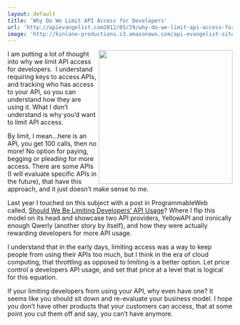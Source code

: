 ```yaml
---
layout: default
title: 'Why Do We Limit API Access for Developers'
url: 'http://apievangelist.com2012/05/29/why-do-we-limit-api-access-for-developers/'
image: 'http://kinlane-productions.s3.amazonaws.com/api-evangelist-site/blog/API-Rate-Limiting.png'
---
```



<p>
     <img src="http://kinlane-productions.s3.amazonaws.com/api-evangelist/API-Rate-Limiting.png"  width="300" align="right" />
</p>
<p>
     I am putting a lot of thought into why we limit API access for developers.  I understand requiring keys to access APIs, and tracking who has access to your API, so you can understand how they are using it. What I don’t understand is why you’d want to limit API access.
</p>
<p>
     By limit, I mean...here is an API, you get 100 calls, then no more! No option for paying, begging or pleading for more access. There are some APIs (I will evaluate specific APIs in the future), that have this approach, and it just doesn’t make sense to me.
</p>
<p>
     Last year I touched on this subject with a post in ProgrammableWeb called, <a title="Should We Be Limiting Developers’ API Usage" href="http://blog.programmableweb.com/2011/06/01/should-we-be-limiting-developers-api-usage/">Should We Be Limiting Developers’ API Usage</a>? Where I flip this model on its head and showcase two API providers, YellowAPI and ironically enough Qwerly (another story by itself), and how they were actually rewarding developers for more API usage.
</p>
<p>
     I understand that in the early days, limiting access was a way to keep people from using their APIs too much, but I think in the era of cloud computing, that throttling as opposed to limiting is a better option. Let price control a developers API usage, and set that price at a level that is logical for this equation.
</p>
<p>
     If your limiting developers from using your API, why even have one? It seems like you should sit down and re-evaluate your business model. I hope you don’t have other products that your customers can access, that at some point you cut them off and say, you can’t have anymore.
</p>
